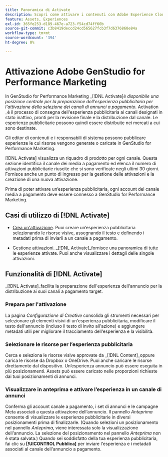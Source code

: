 ```yaml
---
title: Panoramica di Activate
description: Scopri come attivare i contenuti con Adobe Experience Cloud e applicazioni di terze parti.
feature: Assets, Experiences
exl-id: 365fe253-d189-467e-a723-f54cd74ff60b
source-git-commit: c3b8419deccd24cd565627fcb3f7d6376860e84a
workflow-type: tm+mt
source-wordcount: '394'
ht-degree: 0%

---
```


# Attivazione Adobe GenStudio for Performance Marketing

In GenStudio for Performance Marketing _[!DNL Activate]_è disponibile una posizione centrale per la preparazione dell&#39;esperienza pubblicitaria per l&#39;attivazione della selezione dei canali di annunci a pagamento._ Activation _è il processo di consegna dell&#39;esperienza pubblicitaria ai canali designati in stato inattivo, pronti per la revisione finale e la distribuzione dal canale. Le esperienze pubblicitarie possono quindi essere distribuite nei mercati a cui sono destinate.

Gli editor di contenuti e i responsabili di sistema possono pubblicare esperienze le cui risorse vengono generate o caricate in GenStudio for Performance Marketing.

[!DNL Activate] visualizza un riquadro di prodotto per ogni canale. Questa sezione identifica il canale dei media a pagamento ed elenca il numero di attivazioni pubblicitarie riuscite che si sono verificate negli ultimi 30 giorni. Fornisce anche un punto di ingresso per la gestione delle attivazioni e la creazione di una nuova attivazione.

Prima di poter attivare un’esperienza pubblicitaria, ogni account del canale media a pagamento deve essere connesso a GenStudio for Performance Marketing.

## Casi di utilizzo di [!DNL Activate]

* [Crea un&#39;attivazione](create-activation.md). Puoi creare un’esperienza pubblicitaria selezionando le risorse visive, assegnando il testo e definendo i metadati prima di inviarli a un canale a pagamento.

* [Gestione attivazioni](manage-activations.md). _[!DNL Activate]_fornisce una panoramica di tutte le esperienze attivate. Puoi anche visualizzare i dettagli delle singole attivazioni.

## Funzionalità di [!DNL Activate]

_[!DNL Activate]_facilita la preparazione dell&#39;esperienza dell&#39;annuncio per la distribuzione ai suoi canali a pagamento target.

### Prepara per l&#39;attivazione

La pagina _Configurazione di Creative_ consolida gli strumenti necessari per selezionare gli elementi visivi di un&#39;esperienza pubblicitaria, modificare il testo dell&#39;annuncio (incluso il testo di invito all&#39;azione) e aggiungere metadati utili per migliorare il tracciamento dell&#39;esperienza e la visibilità.

### Selezionare le risorse per l’esperienza pubblicitaria

Cerca e seleziona le risorse visive approvate da _[!DNL Content]_oppure carica le risorse da Dropbox o OneDrive. Puoi anche caricare le risorse direttamente dal dispositivo. Un’esperienza annuncio può essere eseguita in più posizionamenti. Assets può essere caricato nelle proporzioni richieste dai tuoi posizionamenti di annunci.

### Visualizzare in anteprima e attivare l’esperienza in un canale di annunci

Conferma gli account canale a pagamento, i set di annunci e le campagne Meta associati a questa attivazione dell’annuncio. Il pannello _Anteprima_ consente di visualizzare le esperienze pubblicitarie in diversi posizionamenti prima di finalizzarle. (Quando selezioni un posizionamento nel pannello _Anteprima_, viene interessata solo la visualizzazione dell&#39;annuncio. La selezione del posizionamento nel pannello _Anteprima_ non è stata salvata.) Quando sei soddisfatto della tua esperienza pubblicitaria, fai clic su **[!UICONTROL Pubblica]** per inviare l&#39;esperienza e i metadati associati al canale dell&#39;annuncio a pagamento.

